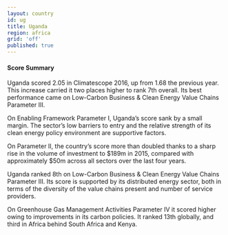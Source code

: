 ```yaml
---
layout: country
id: ug
title: Uganda
region: africa
grid: 'off'
published: true
---
```




#### Score Summary

Uganda scored 2.05 in Climatescope 2016, up from 1.68 the previous year. This increase carried it two places higher to rank 7th overall. Its best performance came on Low-Carbon Business & Clean Energy Value Chains Parameter III.

On Enabling Framework Parameter I, Uganda’s score sank by a small margin. The sector’s low barriers to entry and the relative strength of its clean energy policy environment are supportive factors.

On Parameter II, the country’s score more than doubled thanks to a sharp rise in the volume of investment to $189m in 2015, compared with approximately $50m across all sectors over the last four years.

Uganda ranked 8th on Low-Carbon Business & Clean Energy Value Chains Parameter III. Its score is supported by its distributed energy sector, both in terms of the diversity of the value chains present and number of service providers.

On Greenhouse Gas Management Activities Parameter IV it scored higher owing to improvements in its carbon policies. It ranked 13th globally, and third in Africa behind South Africa and Kenya.